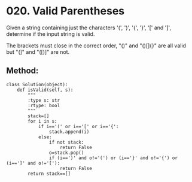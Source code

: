 # 020. Valid Parentheses

Given a string containing just the characters '(', ')', '{', '}', '[' and ']', determine if the input string is valid.

The brackets must close in the correct order, "()" and "()[]{}" are all valid but "(]" and "([)]" are not.

## Method:

    class Solution(object):
        def isValid(self, s):
            """
            :type s: str
            :rtype: bool
            """
            stack=[]
            for i in s:
                if i=='(' or i=='[' or i=='{':
                    stack.append(i)
                else:
                    if not stack:
                        return False
                    o=stack.pop()
                    if (i==')' and o!='(') or (i=='}' and o!='{') or (i==']' and o!='['):
                        return False
            return stack==[]